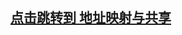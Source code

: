 ## [点击跳转到 地址映射与共享](https://github.com/lcdzhao/operating_system/tree/master/linux-0.1.1-labs/labs/lab_6_memory)
